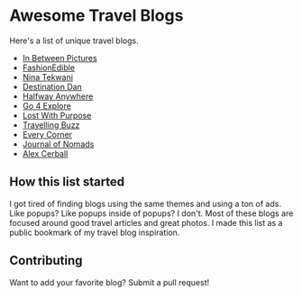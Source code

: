 # Awesome Travel Blogs
Here's a list of unique travel blogs.

* [In Between Pictures](http://inbetweenpictures.com/)
* [FashionEdible](https://www.fashionedible.com/)
* [Nina Tekwani](https://www.ninatekwani.com/)
* [Destination Dan](http://www.destinationdan.com/)
* [Halfway Anywhere](https://www.halfwayanywhere.com/)
* [Go 4 Explore](https://go4explore.com/)
* [Lost With Purpose](https://www.lostwithpurpose.com/)
* [Travelling Buzz](https://travellingbuzz.com/)
* [Every Corner](http://everycornerin.com/)
* [Journal of Nomads](https://www.journalofnomads.com/)
* [Alex Cerball](http://alexcerball.com/)

## How this list started
I got tired of finding blogs using the same themes and using a ton of ads. Like popups? Like popups inside of popups? I don't. Most of these blogs are focused around good travel articles and great photos. I made this list as a public bookmark of my travel blog inspiration.

## Contributing
Want to add your favorite blog? Submit a pull request! 
